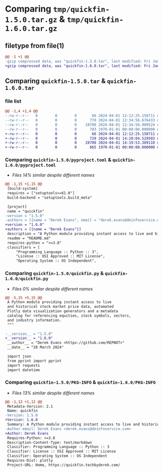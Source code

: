 # Comparing `tmp/quickfin-1.5.0.tar.gz` & `tmp/quickfin-1.6.0.tar.gz`

## filetype from file(1)

```diff
@@ -1 +1 @@
-gzip compressed data, was "quickfin-1.5.0.tar", last modified: Fri Jan  1 00:00:00 2016, max compression
+gzip compressed data, was "quickfin-1.6.0.tar", last modified: Fri Jan  1 00:00:00 2016, max compression
```

## Comparing `quickfin-1.5.0.tar` & `quickfin-1.6.0.tar`

### file list

```diff
@@ -1,4 +1,4 @@
--rw-r--r--   0        0        0       66 2024-04-01 12:12:25.158711 quickfin-1.5.0/README.md
--rw-r--r--   0        0        0      770 2024-04-01 12:34:56.676433 quickfin-1.5.0/pyproject.toml
--rw-r--r--   0        0        0    28708 2024-04-01 12:34:50.989524 quickfin-1.5.0/quickfin.py
--rw-r--r--   0        0        0      703 1970-01-01 00:00:00.000000 quickfin-1.5.0/PKG-INFO
+-rw-r--r--   0        0        0       66 2024-04-01 12:12:25.158711 quickfin-1.6.0/README.md
+-rw-r--r--   0        0        0      729 2024-04-01 14:20:04.529503 quickfin-1.6.0/pyproject.toml
+-rw-r--r--   0        0        0    28708 2024-04-01 14:19:53.389110 quickfin-1.6.0/quickfin.py
+-rw-r--r--   0        0        0      665 1970-01-01 00:00:00.000000 quickfin-1.6.0/PKG-INFO
```

### Comparing `quickfin-1.5.0/pyproject.toml` & `quickfin-1.6.0/pyproject.toml`

 * *Files 14% similar despite different names*

```diff
@@ -1,15 +1,15 @@
 [build-system]
 requires = ["setuptools>=61.0"]
 build-backend = "setuptools.build_meta"
 
 [project]
 name = "quickfin"
-version = "1.5.0"
-authors = [{name = "Derek Evans", email = "derek.evans@deinfoservice.com"}]
+version = "1.6.0"
+authors = [{name = "Derek Evans"}]
 description = "A Python module providing instant access to live and historical stock market price data, automated Plotly data visualization generators and a metadata catalog for referencing equities, stock symbols, sectors, and industry information."
 readme = "README.md"
 requires-python = ">=3.8"
 classifiers = [
     "Programming Language :: Python :: 3",
     "License :: OSI Approved :: MIT License",
     "Operating System :: OS Independent",
```

### Comparing `quickfin-1.5.0/quickfin.py` & `quickfin-1.6.0/quickfin.py`

 * *Files 0% similar despite different names*

```diff
@@ -5,15 +5,15 @@
 A Python module providing instant access to live
 and historical stock market price data, automated
 Plotly data visualization generators and a metadata
 catalog for referencing equities, stock symbols, sectors,
 and industry information.
 """
 
-__version__ = "1.5.0"
+__version__ = "1.6.0"
 __author__ = "Derek Evans <https://github.com/REPNOT>"
 __date__ = "28 March 2024"
 
 import json
 from pprint import pprint
 import requests
 import datetime
```

### Comparing `quickfin-1.5.0/PKG-INFO` & `quickfin-1.6.0/PKG-INFO`

 * *Files 13% similar despite different names*

```diff
@@ -1,12 +1,12 @@
 Metadata-Version: 2.1
 Name: quickfin
-Version: 1.5.0
+Version: 1.6.0
 Summary: A Python module providing instant access to live and historical stock market price data, automated Plotly data visualization generators and a metadata catalog for referencing equities, stock symbols, sectors, and industry information.
-Author-email: Derek Evans <derek.evans@deinfoservice.com>
+Author: Derek Evans
 Requires-Python: >=3.8
 Description-Content-Type: text/markdown
 Classifier: Programming Language :: Python :: 3
 Classifier: License :: OSI Approved :: MIT License
 Classifier: Operating System :: OS Independent
 Requires-Dist: plotly
 Project-URL: Home, https://quickfin.techbyderek.com/
```


